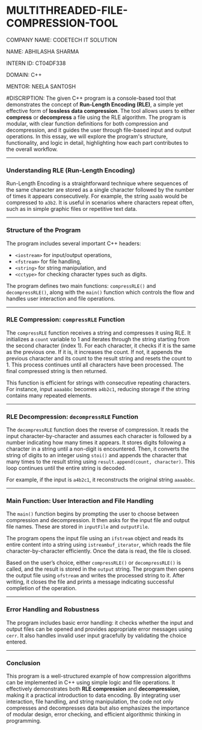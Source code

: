 # MULTITHREADED-FILE-COMPRESSION-TOOL
COMPANY NAME: CODETECH IT SOLUTION

NAME: ABHILASHA SHARMA

INTERN ID: CT04DF338

DOMAIN: C++

MENTOR: NEELA SANTOSH

#DISCRIPTION:
The given C++ program is a console-based tool that demonstrates the concept of **Run-Length Encoding (RLE)**, a simple yet effective form of **lossless data compression**. The tool allows users to either **compress** or **decompress** a file using the RLE algorithm. The program is modular, with clear function definitions for both compression and decompression, and it guides the user through file-based input and output operations. In this essay, we will explore the program's structure, functionality, and logic in detail, highlighting how each part contributes to the overall workflow.

---

### **Understanding RLE (Run-Length Encoding)**

Run-Length Encoding is a straightforward technique where sequences of the same character are stored as a single character followed by the number of times it appears consecutively. For example, the string `aaabb` would be compressed to `a3b2`. It is useful in scenarios where characters repeat often, such as in simple graphic files or repetitive text data.

---

### **Structure of the Program**

The program includes several important C++ headers:

* `<iostream>` for input/output operations,
* `<fstream>` for file handling,
* `<string>` for string manipulation, and
* `<cctype>` for checking character types such as digits.

The program defines two main functions: `compressRLE()` and `decompressRLE()`, along with the `main()` function which controls the flow and handles user interaction and file operations.

---

### **RLE Compression: `compressRLE` Function**

The `compressRLE` function receives a string and compresses it using RLE. It initializes a `count` variable to 1 and iterates through the string starting from the second character (index 1). For each character, it checks if it is the same as the previous one. If it is, it increases the count. If not, it appends the previous character and its count to the result string and resets the count to 1. This process continues until all characters have been processed. The final compressed string is then returned.

This function is efficient for strings with consecutive repeating characters. For instance, input `aaaabbc` becomes `a4b2c1`, reducing storage if the string contains many repeated elements.

---

### **RLE Decompression: `decompressRLE` Function**

The `decompressRLE` function does the reverse of compression. It reads the input character-by-character and assumes each character is followed by a number indicating how many times it appears. It stores digits following a character in a string until a non-digit is encountered. Then, it converts the string of digits to an integer using `stoi()` and appends the character that many times to the result string using `result.append(count, character)`. This loop continues until the entire string is decoded.

For example, if the input is `a4b2c1`, it reconstructs the original string `aaaabbc`.

---

### **Main Function: User Interaction and File Handling**

The `main()` function begins by prompting the user to choose between compression and decompression. It then asks for the input file and output file names. These are stored in `inputFile` and `outputFile`.

The program opens the input file using an `ifstream` object and reads its entire content into a string using `istreambuf_iterator`, which reads the file character-by-character efficiently. Once the data is read, the file is closed.

Based on the user’s choice, either `compressRLE()` or `decompressRLE()` is called, and the result is stored in the `output` string. The program then opens the output file using `ofstream` and writes the processed string to it. After writing, it closes the file and prints a message indicating successful completion of the operation.

---

### **Error Handling and Robustness**

The program includes basic error handling: it checks whether the input and output files can be opened and provides appropriate error messages using `cerr`. It also handles invalid user input gracefully by validating the choice entered.

---

### **Conclusion**

This program is a well-structured example of how compression algorithms can be implemented in C++ using simple logic and file operations. It effectively demonstrates both **RLE compression** and **decompression**, making it a practical introduction to data encoding. By integrating user interaction, file handling, and string manipulation, the code not only compresses and decompresses data but also emphasizes the importance of modular design, error checking, and efficient algorithmic thinking in programming.
